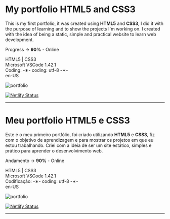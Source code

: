 # My portfolio HTML5 and CSS3

This is my first portfolio, it was created using <strong>HTML5</strong> and <strong>CSS3</strong>, I did it with the purpose of learning and to show the projects I'm working on. I created with the idea of ​​being a static, simple and practical website to learn web development.

Progress -> <strong>90%</strong> - Online

HTML5 | CSS3 </br>
Microsoft VSCode 1.42.1 </br>
Coding: -&lowast;- coding: utf-8 -&lowast;- </br>
en-US </br>

![portfolio](https://github.com/alpdias/portfolio-html-css/blob/master/img/portfolio.png)

[![Netlify Status](https://api.netlify.com/api/v1/badges/ceddd29c-60aa-4513-9c72-23fb4e7cda20/deploy-status)](https://app.netlify.com/sites/paulodeveloper/deploys)

------------------------------------------------------------------------------------------------------------------

# Meu portfolio HTML5 e CSS3

Este é o meu primeiro portfólio, foi criado utilizando <strong>HTML5</strong> e <strong>CSS3</strong>, fiz com o objetivo de aprendizagem e para mostrar os projetos em que eu estou trabalhando. Criei com a ideia de ser um site estático, simples e prático para aprender o desenvolvimento web.

Andamento -> <strong>90%</strong> - Online

HTML5 | CSS3 </br>
Microsoft VSCode 1.42.1 </br>
Codificação: -&lowast;- coding: utf-8 -&lowast;- </br>
en-US </br>

![portfolio](https://github.com/alpdias/portfolio-html-css/blob/master/img/portfolio.png)

[![Netlify Status](https://api.netlify.com/api/v1/badges/ceddd29c-60aa-4513-9c72-23fb4e7cda20/deploy-status)](https://app.netlify.com/sites/paulodeveloper/deploys)

--------------------------------------------------------------------------------------------------------------
